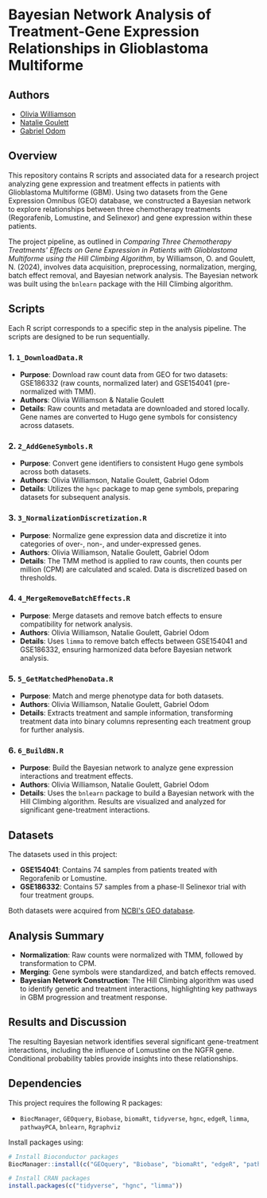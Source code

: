 # Bayesian Network Analysis of Treatment-Gene Expression Relationships in Glioblastoma Multiforme

## Authors

- [Olivia Williamson](https://github.com/oliviawilliamson)  
- [Natalie Goulett](https://github.com/Goulett)  
- [Gabriel Odom](https://github.com/gabrielodom)  

## Overview

This repository contains R scripts and associated data for a research project analyzing gene expression and treatment effects in patients with Glioblastoma Multiforme (GBM). Using two datasets from the Gene Expression Omnibus (GEO) database, we constructed a Bayesian network to explore relationships between three chemotherapy treatments (Regorafenib, Lomustine, and Selinexor) and gene expression within these patients.

The project pipeline, as outlined in *Comparing Three Chemotherapy Treatments' Effects on Gene Expression in Patients with Glioblastoma Multiforme using the Hill Climbing Algorithm*, by Williamson, O. and Goulett, N. (2024), involves data acquisition, preprocessing, normalization, merging, batch effect removal, and Bayesian network analysis. The Bayesian network was built using the `bnlearn` package with the Hill Climbing algorithm.

## Scripts

Each R script corresponds to a specific step in the analysis pipeline. The scripts are designed to be run sequentially.

### 1. `1_DownloadData.R`
- **Purpose**: Download raw count data from GEO for two datasets: GSE186332 (raw counts, normalized later) and GSE154041 (pre-normalized with TMM).
- **Authors**: Olivia Williamson & Natalie Goulett
- **Details**: Raw counts and metadata are downloaded and stored locally. Gene names are converted to Hugo gene symbols for consistency across datasets.

### 2. `2_AddGeneSymbols.R`
- **Purpose**: Convert gene identifiers to consistent Hugo gene symbols across both datasets.
- **Authors**: Olivia Williamson, Natalie Goulett, Gabriel Odom
- **Details**: Utilizes the `hgnc` package to map gene symbols, preparing datasets for subsequent analysis.

### 3. `3_NormalizationDiscretization.R`
- **Purpose**: Normalize gene expression data and discretize it into categories of over-, non-, and under-expressed genes.
- **Authors**: Olivia Williamson, Natalie Goulett, Gabriel Odom
- **Details**: The TMM method is applied to raw counts, then counts per million (CPM) are calculated and scaled. Data is discretized based on thresholds.

### 4. `4_MergeRemoveBatchEffects.R`
- **Purpose**: Merge datasets and remove batch effects to ensure compatibility for network analysis.
- **Authors**: Olivia Williamson, Natalie Goulett, Gabriel Odom
- **Details**: Uses `limma` to remove batch effects between GSE154041 and GSE186332, ensuring harmonized data before Bayesian network analysis.

### 5. `5_GetMatchedPhenoData.R`
- **Purpose**: Match and merge phenotype data for both datasets.
- **Authors**: Olivia Williamson, Natalie Goulett, Gabriel Odom
- **Details**: Extracts treatment and sample information, transforming treatment data into binary columns representing each treatment group for further analysis.

### 6. `6_BuildBN.R`
- **Purpose**: Build the Bayesian network to analyze gene expression interactions and treatment effects.
- **Authors**: Olivia Williamson, Natalie Goulett, Gabriel Odom
- **Details**: Uses the `bnlearn` package to build a Bayesian network with the Hill Climbing algorithm. Results are visualized and analyzed for significant gene-treatment interactions.

## Datasets

The datasets used in this project:
- **GSE154041**: Contains 74 samples from patients treated with Regorafenib or Lomustine.
- **GSE186332**: Contains 57 samples from a phase-II Selinexor trial with four treatment groups.
  
Both datasets were acquired from [NCBI's GEO database](https://www.ncbi.nlm.nih.gov/geo/).

## Analysis Summary

- **Normalization**: Raw counts were normalized with TMM, followed by transformation to CPM.
- **Merging**: Gene symbols were standardized, and batch effects removed.
- **Bayesian Network Construction**: The Hill Climbing algorithm was used to identify genetic and treatment interactions, highlighting key pathways in GBM progression and treatment response.

## Results and Discussion

The resulting Bayesian network identifies several significant gene-treatment interactions, including the influence of Lomustine on the NGFR gene. Conditional probability tables provide insights into these relationships.

## Dependencies

This project requires the following R packages:
- `BiocManager`, `GEOquery`, `Biobase`, `biomaRt`, `tidyverse`, `hgnc`, `edgeR`, `limma`, `pathwayPCA`, `bnlearn`, `Rgraphviz`

Install packages using:

```R
# Install Bioconductor packages
BiocManager::install(c("GEOquery", "Biobase", "biomaRt", "edgeR", "pathwayPCA", "bnlearn", "Rgraphviz"))

# Install CRAN packages
install.packages(c("tidyverse", "hgnc", "limma"))
